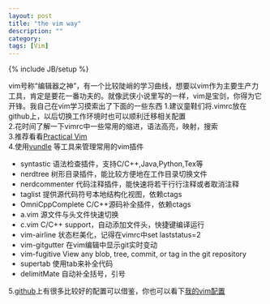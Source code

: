 ```yaml
---
layout: post
title: "the vim way"
description: ""
category: 
tags: [Vim]
---
```

{% include JB/setup %}

vim号称“编辑器之神”，有一个比较陡峭的学习曲线，想要以vim作为主要生产力工具，肯定是要花一番功夫的。就像武侠小说里写的一样，vim是宝剑，你得为它开锋。我自己在vim学习摸索出了下面的一些东西
1.建议童鞋们将.vimrc放在github上，以后切换工作环境时也可以顺利迁移相关配置  
2.花时间了解一下vimrc中一些常用的缩进，语法高亮，映射，搜索  
3.推荐看看[Practical Vim](http://book.douban.com/subject/10599776/)  
4.使用[vundle](https://github.com/gmarik/vundle/) 等工具来管理常用的vim插件 
* syntastic		  语法检查插件，支持C/C++,Java,Python,Tex等
* nerdtree        树形目录插件，能比较方便地在工作目录切换文件
* nerdcommenter   代码注释插件，能快速将若干行行注释或者取消注释
* taglist         提供源代码符号本地结构化视图，依赖ctags
* OmniCppComplete C/C++源码补全插件，依赖ctags
* a.vim			  源文件与头文件快速切换
* c.vim			  C/C++ support，自动添加文件头，快捷键编译运行
* vim-airline	  状态栏美化，记得在vimrc中set laststatus=2
* vim-gitgutter	  在vim编辑中显示git实时变动
* vim-fugitive    View any blob, tree, commit, or tag in the git repository
* supertab		  使用tab来补全代码
* delimitMate	  自动补全括号，引号 

5.[github](https://github.com/skwp/dotfiles)上有很多比较好的配置可以借鉴，你也可以看下[我的vim配置](https://github.com/chuan92/dotfiles)
